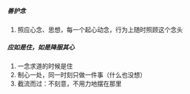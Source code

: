 ##### 善护念
1. 照应心念、思想，每一个起心动念，行为上随时照顾这个念头
##### 应如是住，如是降服其心
1. 一念求道的时候是住
2. 制心一处，同一时刻只做一件事（什么也没想）
3. 截流而过：不刻意，不用力地摆在那里